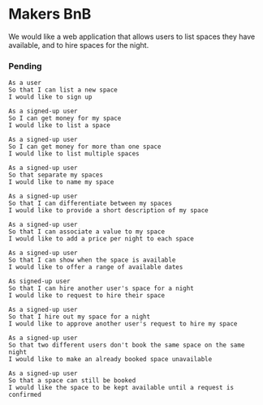 # Makers BnB
We would like a web application that allows users to list spaces they have available, and to hire spaces for the night.

### Pending

```
As a user
So that I can list a new space
I would like to sign up
```

```
As a signed-up user
So I can get money for my space
I would like to list a space
```

```
As a signed-up user
So I can get money for more than one space
I would like to list multiple spaces
```

```
As a signed-up user
So that separate my spaces
I would like to name my space
```

```
As a signed-up user
So that I can differentiate between my spaces
I would like to provide a short description of my space
```

```
As a signed-up user
So that I can associate a value to my space
I would like to add a price per night to each space
```

```
As a signed-up user
So that I can show when the space is available
I would like to offer a range of available dates
```

```
As signed-up user
So that I can hire another user's space for a night
I would like to request to hire their space
```

```
As a signed-up user
So that I hire out my space for a night
I would like to approve another user's request to hire my space
```

```
As a signed-up user
So that two different users don't book the same space on the same night
I would like to make an already booked space unavailable
```

```
As a signed-up user
So that a space can still be booked
I would like the space to be kept available until a request is confirmed
```
